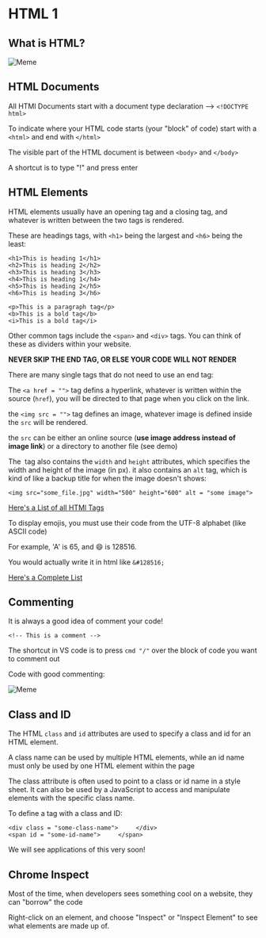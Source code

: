 # HTML 1


## What is HTML?

![Meme](https://i.imgflip.com/49j42o.jpg)

## HTML Documents

All HTMl Documents start with a document type declaration --> `<!DOCTYPE html>`

To indicate where your HTML code starts (your "block" of code) start with a `<html>` and end with `</html>`

The visible part of the HTML document is between  `<body>` and `</body>`

A shortcut is to type "!" and press enter

## HTML Elements

HTML elements usually have an opening tag and a closing tag, and whatever is written between the two tags is rendered. 

These are headings tags, with `<h1>` being the largest and `<h6>` being the least:

```
<h1>This is heading 1</h1>
<h2>This is heading 2</h2>
<h3>This is heading 3</h3>
<h4>This is heading 1</h4>
<h5>This is heading 2</h5>
<h6>This is heading 3</h6>

<p>This is a paragraph tag</p>
<b>This is a bold tag</b>
<i>This is a bold tag</i>

```

Other common tags include the `<span>` and `<div>` tags. You can think of these as dividers within your website. 

**NEVER SKIP THE END TAG, OR ELSE YOUR CODE WILL NOT RENDER**

There are many single tags that do not need to use an end tag:

The `<a href = "">` tag defins a hyperlink, whatever is written within the source (`href`), you will be directed to that page when you click on the link.

the `<img src = "">` tag defines an image, whatever image is defined inside the `src` will be rendered.

the `src` can be either an online source (**use image address instead of image link**) or a directory to another file (see demo)

The <img> tag also contains the `width` and `height` attributes, which specifies the width and height of the image (in px). it also contains an `alt` tag, which is kind of like a backup title for when the image doesn't shows:

`<img src="some_file.jpg" width="500" height="600" alt = "some image">`

[Here's a List of all HTMl Tags](https://www.w3schools.com/tags/default.asp)

To display emojis, you must use their code from the UTF-8 alphabet (like ASCII code)

For example, 'A' is 65, and 😄 is 128516.

You would actually write it in html like `&#128516;`

[Here's a Complete List](https://unicode.org/emoji/charts/full-emoji-list.html)

## Commenting

It is always a good idea of comment your code!

`<!-- This is a comment -->`

The shortcut in VS code is to press `cmd "/"` over the block of code you want to comment out

Code with good commenting:

![Meme](https://wompampsupport.azureedge.net/fetchimage?siteId=7575&v=2&jpgQuality=100&width=700&url=https%3A%2F%2Fi.kym-cdn.com%2Fentries%2Ficons%2Fmobile%2F000%2F019%2F698%2F8RKAP94.jpg)

## Class and ID

The HTML `class`  and `id` attributes are used to specify a class and id for an HTML element.

A class name can be used by multiple HTML elements, while an id name must only be used by one HTML element within the page

The class attribute is often used to point to a class or id name in a style sheet. It can also be used by a JavaScript to access and manipulate elements with the specific class name.

To define a tag with a class and ID:

```
<div class = "some-class-name">     </div>
<span id = "some-id-name">     </span>

```

We will see applications of this very soon!

## Chrome Inspect

Most of the time, when developers sees something cool on a website, they can "borrow" the code

Right-click on an element, and choose "Inspect" or "Inspect Element" to see what elements are made up of.
